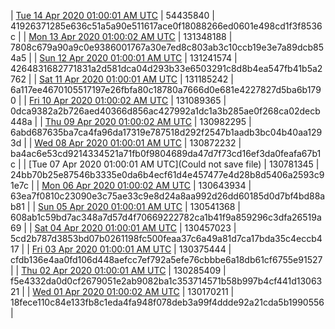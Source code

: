 | [Tue 14 Apr 2020 01:00:01 AM UTC]() | 54435840 | 41926371285e636c51a5a90e511617ace0f18088266ed0601e498cd1f3f8536c | 
| [Mon 13 Apr 2020 01:00:02 AM UTC](https://transfer.sh/HHCoW/trcninja-dbdump-20200413010002.tar.bz2) | 131348188 | 7808c679a90a9c0e9386001767a30e7ed8c803ab3c10ccb19e3e7a89dcb854a5 | 
| [Sun 12 Apr 2020 01:00:01 AM UTC]() | 131241574 | 4264831682771831a2d581dca04d293b33e6503291c8d8b4ea547fb41b5a2762 | 
| [Sat 11 Apr 2020 01:00:01 AM UTC]() | 131185242 | 6a117ee4670105517197e26fbfa80c18780a7666d0e681e4227827d5ba6b1790 | 
| [Fri 10 Apr 2020 01:00:02 AM UTC]() | 131089365 | 0dca9382a2b726aed40366d856ac427992a1dc1a3b285ae0f268ca02decb448a | 
| [Thu 09 Apr 2020 01:00:02 AM UTC]() | 130982295 | 6abd687635ba7ca4fa96da17319e787518d292f2547b1aadb3bc04b40aa1293d | 
| [Wed 08 Apr 2020 01:00:01 AM UTC]() | 130872232 | ba4ac6e53cd9214334521a71fb0f9804689da47d7f73cd16ef3da0feafa67b1c | 
| [Tue 07 Apr 2020 01:00:01 AM UTC](Could not save file) | 130781345 | 24bb70b25e87546b3335e0da6b4ecf61d4e457477e4d28b8d5406a2593c91e7c | 
| [Mon 06 Apr 2020 01:00:02 AM UTC]() | 130643934 | 63ea7f0810c23090e3c75ae33c9e8d24a8aa992d26dd60185d0d7bf4bd88ab81 | 
| [Sun 05 Apr 2020 01:00:01 AM UTC](https://transfer.sh/34RkW/trcninja-dbdump-20200405010001.tar.bz2) | 130541368 | 608ab1c59bd7ac348a7d57d4f70669222782ca1b41f9a859296c3dfa26519a69 | 
| [Sat 04 Apr 2020 01:00:01 AM UTC]() | 130457023 | 5cd2b787d3853bd07b0261198fc500feaa37c6a49a81d7ca17bda35c4eccb417 | 
| [Fri 03 Apr 2020 01:00:01 AM UTC]() | 130375444 | cfdb136e4aa0fd106d448aefcc7ef792a5efe76cbbbe6a18db61cf6755e91527 | 
| [Thu 02 Apr 2020 01:00:01 AM UTC](https://transfer.sh/aUoc3/trcninja-dbdump-20200402010001.tar.bz2) | 130285409 | f5e4332da0d0cf2679051e2ab9082ba1c353714571b58b997b4cf441d1306321 | 
| [Wed 01 Apr 2020 01:00:02 AM UTC]() | 130170211 | 18fece110c84e133fb8c1eda4fa948f078deb3a99f4ddde92a21cda5b1990556 | 
